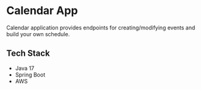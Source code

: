 # Calendar App
Calendar application provides endpoints for creating/modifying events and build your own schedule.

## Tech Stack
* Java 17
* Spring Boot
* AWS